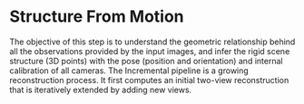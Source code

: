 # Structure From Motion

The objective of this step is to understand the geometric relationship behind all the observations provided by the input images, and infer the rigid scene structure \(3D points\) with the pose \(position and orientation\) and internal calibration of all cameras. The Incremental pipeline is a growing reconstruction process. It first computes an initial two-view reconstruction that is iteratively extended by adding new views.


